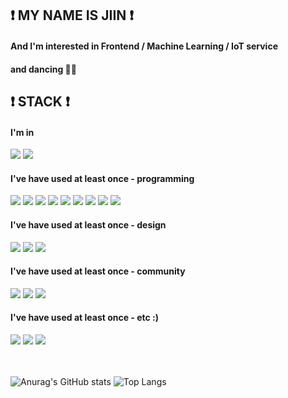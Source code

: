 
## ❗ MY NAME IS JIIN ❗
#### And I'm interested in Frontend / Machine Learning / IoT service
#### and dancing 🤸‍♀️

## ❗ STACK ❗
#### I'm in
<div>
<img src="https://img.shields.io/badge/42seoul-000000?style=flat-square&logo=42&logoColor=black"/>
<img src="https://img.shields.io/badge/AppleDeveloperAcademy-000000?style=flat-square&logo=Apple&logoColor=black"/>
</div>

#### I've have used at least once - programming
<div>
<img src="https://img.shields.io/badge/JavaScript-F7DF1E?style=flat-square&logo=JavaScript&logoColor=black"/>
<img src="https://img.shields.io/badge/AWSamplify-FF9900?style=flat-square&logo=AWSAmplify&logoColor=white"/>
<img src="https://img.shields.io/badge/Vue.js-4FC08D?style=flat-square&logo=Vue.js&logoColor=white"/>
<img src="https://img.shields.io/badge/React-61DAFB?style=flat-square&logo=React&logoColor=black"/>
<img src="https://img.shields.io/badge/Python-3766AB?style=flat-square&logo=Python&logoColor=white"/>
<img src="https://img.shields.io/badge/Java-007396?style=flat-square&logo=Java&logoColor=white"/>
<img src="https://img.shields.io/badge/C++-00599C?style=flat-square&logo=C%2B%2B&logoColor=white"/>
<img src="https://img.shields.io/badge/AmazonDynamoDB-4053D6?style=flat-square&logo=AmazonDynamoDB&logoColor=black"/>
<img src="https://img.shields.io/badge/GraphQL-E10098?style=flat-square&logo=GraphQL&logoColor=white"/>
</div>

#### I've have used at least once - design
<div>
<img src="https://img.shields.io/badge/Procreate-0D96F6?style=flat-square&logo=AppStore&logoColor=white"/>
<img src="https://img.shields.io/badge/AdobePhotoshop-31A8FF?style=flat-square&logo=AdobePhotoshop&logoColor=white"/>
<img src="https://img.shields.io/badge/AdobePremierePro-9999FF?style=flat-square&logo=AdobePremierePro&logoColor=white"/>
</div>

#### I've have used at least once - community
<div>
<img src="https://img.shields.io/badge/Twitter-1DA1F2?style=flat-square&logo=Twitter&logoColor=white"/>
<img src="https://img.shields.io/badge/Discord-5865F2?style=flat-square&logo=Discord&logoColor=white"/>
<img src="https://img.shields.io/badge/Instagram-E4405F?style=flat-square&logo=Instagram&logoColor=white"/>
</div>

#### I've have used at least once - etc :)
<div >
<img src="https://img.shields.io/badge/Apple-000000?style=flat-square&logo=Apple&logoColor=white"/>
<img src="https://img.shields.io/badge/Lumia-5E5E5E?style=flat-square&logo=Microsoft&logoColor=white"/>
<img src="https://img.shields.io/badge/Xiaomi-FF6900?style=flat-square&logo=Xiaomi&logoColor=white"/>
</div>
<br>
<br>

![Anurag's GitHub stats](https://github-readme-stats.vercel.app/api?username=J2in&show_icons=true&theme=github_dark)
![Top Langs](https://github-readme-stats.vercel.app/api/top-langs/?username=J2in&layout=compact&theme=github_dark)



<!--
**J2in/J2in** is a ✨ _special_ ✨ repository because its `README.md` (this file) appears on your GitHub profile.

Here are some ideas to get you started:

- 🔭 I’m currently working on ...
- 🌱 I’m currently learning ...
- 👯 I’m looking to collaborate on ...
- 🤔 I’m looking for help with ...
- 💬 Ask me about ...
- 📫 How to reach me: ...
- 😄 Pronouns: ...
- ⚡ Fun fact: ...
-->
